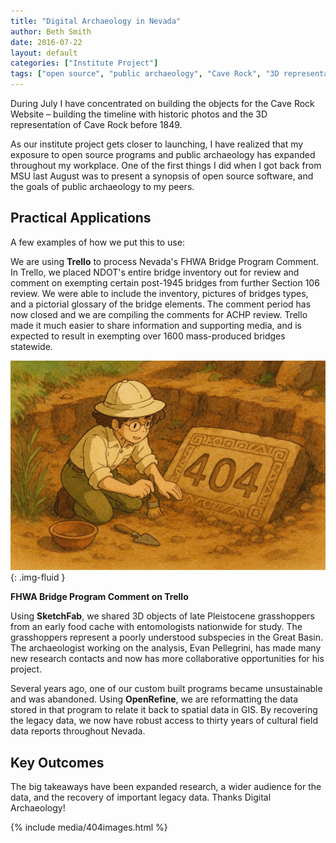 ```yaml
---
title: "Digital Archaeology in Nevada"
author: Beth Smith
date: 2016-07-22
layout: default
categories: ["Institute Project"]
tags: ["open source", "public archaeology", "Cave Rock", "3D representation", "historic photos"]
---
```


During July I have concentrated on building the objects for the Cave Rock Website – building the timeline with historic photos and the 3D representation of Cave Rock before 1849.

As our institute project gets closer to launching, I have realized that my exposure to open source programs and public archaeology has expanded throughout my workplace. One of the first things I did when I got back from MSU last August was to present a synopsis of open source software, and the goals of public archaeology to my peers.

## Practical Applications

A few examples of how we put this to use:

We are using **Trello** to process Nevada's FHWA Bridge Program Comment. In Trello, we placed NDOT's entire bridge inventory out for review and comment on exempting certain post-1945 bridges from further Section 106 review. We were able to include the inventory, pictures of bridges types, and a pictorial glossary of the bridge elements. The comment period has now closed and we are compiling the comments for ACHP review. Trello made it much easier to share information and supporting media, and is expected to result in exempting over 1600 mass-produced bridges statewide.

![FHWA Bridge Program Comment on Trello](/images/posts/404.png){: .img-fluid }

**FHWA Bridge Program Comment on Trello**

Using **SketchFab**, we shared 3D objects of late Pleistocene grasshoppers from an early food cache with entomologists nationwide for study. The grasshoppers represent a poorly understood subspecies in the Great Basin. The archaeologist working on the analysis, Evan Pellegrini, has made many new research contacts and now has more collaborative opportunities for his project.

Several years ago, one of our custom built programs became unsustainable and was abandoned. Using **OpenRefine**, we are reformatting the data stored in that program to relate it back to spatial data in GIS. By recovering the legacy data, we now have robust access to thirty years of cultural field data reports throughout Nevada.

## Key Outcomes

The big takeaways have been expanded research, a wider audience for the data, and the recovery of important legacy data. Thanks Digital Archaeology!

{% include media/404images.html %}